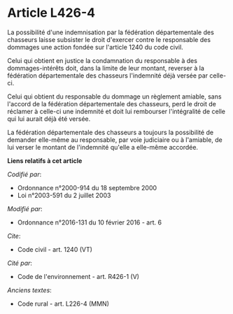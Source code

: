 # Article L426-4

La possibilité d'une indemnisation par la fédération départementale des chasseurs laisse subsister le droit d'exercer contre
le responsable des dommages une action fondée sur l'article 1240 du code civil. 

Celui qui obtient en justice la condamnation du responsable à des dommages-intérêts doit, dans la limite de leur montant,
reverser à la fédération départementale des chasseurs l'indemnité déjà versée par celle-ci. 

Celui qui obtient du responsable du dommage un règlement amiable, sans l'accord de la fédération départementale des
chasseurs, perd le droit de réclamer à celle-ci une indemnité et doit lui rembourser l'intégralité de celle qui lui aurait
déjà été versée. 

La fédération départementale des chasseurs a toujours la possibilité de demander elle-même au responsable, par voie
judiciaire ou à l'amiable, de lui verser le montant de l'indemnité qu'elle a elle-même accordée.

**Liens relatifs à cet article**

_Codifié par_:

  - Ordonnance n°2000-914 du 18 septembre 2000
  - Loi n°2003-591 du 2 juillet 2003

_Modifié par_:

  - Ordonnance n°2016-131 du 10 février 2016 - art. 6

_Cite_:

  - Code civil - art. 1240 (VT)

_Cité par_:

  - Code de l'environnement - art. R426-1 (V)

_Anciens textes_:

  - Code rural - art. L226-4 (MMN)
